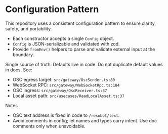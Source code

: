 # Configuration Pattern

This repository uses a consistent configuration pattern to ensure clarity, safety, and portability.

- Each constructor accepts a single `Config` object.
- `Config` is JSON-serializable and validated with zod.
- Provide `fromEnv()` helpers to parse and validate external input at the boundary.

Single source of truth: Defaults live in code. Do not duplicate default values in docs. See:

- OSC egress target: `src/gateway/OscSender.ts:80`
- WebSocket RPC: `src/gateway/WebSocketRpc.ts:184`
- OSC ingress: `src/gateway/OscReceiver.ts:37`
- Local asset path: `src/usecases/ReadLocalAsset.ts:37`

Notes

- OSC text address is fixed in code to `/resobot/text`.
- Avoid comments in config; let names and types carry intent. Use doc comments only when unavoidable.
